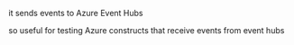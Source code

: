 it sends events to Azure Event Hubs

so useful for testing Azure constructs that receive events from event hubs
